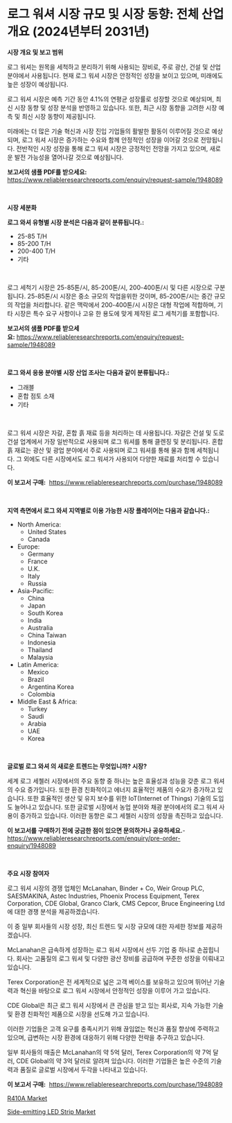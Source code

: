 <p><h1>로그 워셔 시장 규모 및 시장 동향: 전체 산업 개요 (2024년부터 2031년)</h1></p><p><strong>시장 개요 및 보고 범위</strong></p>
<p><p>로그 워셔는 원목을 세척하고 분리하기 위해 사용되는 장비로, 주로 광산, 건설 및 산업 분야에서 사용됩니다. 현재 로그 워셔 시장은 안정적인 성장을 보이고 있으며, 미래에도 높은 성장이 예상됩니다. </p><p>로그 워셔 시장은 예측 기간 동안 4.1%의 연평균 성장률로 성장할 것으로 예상되며, 최신 시장 동향 및 성장 분석을 반영하고 있습니다. 또한, 최근 시장 동향을 고려한 시장 예측 및 최신 시장 동향이 제공됩니다.</p><p>미래에는 더 많은 기술 혁신과 시장 진입 기업들의 활발한 활동이 이루어질 것으로 예상되며, 로그 워셔 시장은 증가하는 수요와 함께 안정적인 성장을 이어갈 것으로 전망됩니다. 전반적인 시장 성장을 통해 로그 워셔 시장은 긍정적인 전망을 가지고 있으며, 새로운 발전 가능성을 열어나갈 것으로 예상됩니다.</p></p>
<p><strong>보고서의 샘플 PDF를 받으세요:</strong> <a href="https://www.reliableresearchreports.com/enquiry/request-sample/1948089">https://www.reliableresearchreports.com/enquiry/request-sample/1948089</a></p>
<p>&nbsp;</p>
<p><strong>시장 세분화</strong></p>
<p><strong>로그 와셔 유형별 시장 분석은 다음과 같이 분류됩니다.:</strong></p>
<p><ul><li>25-85 T/H</li><li>85-200 T/H</li><li>200-400 T/H</li><li>기타</li></ul></p>
<p>&nbsp;</p>
<p><p>로그 세척기 시장은 25-85톤/시, 85-200톤/시, 200-400톤/시 및 다른 시장으로 구분됩니다. 25-85톤/시 시장은 중소 규모의 작업을위한 것이며, 85-200톤/시는 중간 규모의 작업을 처리합니다. 같은 맥락에서 200-400톤/시 시장은 대형 작업에 적합하며, 기타 시장은 특수 요구 사항이나 고유 한 용도에 맞게 제작된 로그 세척기를 포함합니다.</p></p>
<p><strong>보고서의 샘플 PDF를 받으세요:</strong>&nbsp;<a href="https://www.reliableresearchreports.com/enquiry/request-sample/1948089">https://www.reliableresearchreports.com/enquiry/request-sample/1948089</a></p>
<p>&nbsp;</p>
<p><strong> 로그 와셔 응용 분야별 시장 산업 조사는 다음과 같이 분류됩니다.:</strong></p>
<p><ul><li>그래블</li><li>혼합 점토 소재</li><li>기타</li></ul></p>
<p>&nbsp;</p>
<p><p>로그 워셔 시장은 자갈, 혼합 흙 재료 등을 처리하는 데 사용됩니다. 자갈은 건설 및 도로 건설 업계에서 가장 일반적으로 사용되며 로그 워셔를 통해 클렌징 및 분리됩니다. 혼합 흙 재료는 광산 및 광업 분야에서 주로 사용되며 로그 워셔를 통해 물과 함께 세척됩니다. 그 외에도 다른 시장에서도 로그 워셔가 사용되어 다양한 재료를 처리할 수 있습니다.</p></p>
<p><strong>이 보고서 구매:</strong>&nbsp; <a href="https://www.reliableresearchreports.com/purchase/1948089">https://www.reliableresearchreports.com/purchase/1948089</a></p>
<p>&nbsp;</p>
<p><strong>지역 측면에서 로그 와셔 지역별로 이용 가능한 시장 플레이어는 다음과 같습니다.:</strong></p>
<p><ul>
    <li>
        North America:
        <ul>
            <li>United States</li>
            <li>Canada</li>
        </ul>
    </li>
    <li>
        Europe:
        <ul>
            <li>Germany</li>
            <li>France</li>
            <li>U.K.</li>
            <li>Italy</li>
            <li>Russia</li>
        </ul>
    </li>
    <li>
        Asia-Pacific:
        <ul>
            <li>China</li>
            <li>Japan</li>
            <li>South Korea</li>
            <li>India</li>
            <li>Australia</li>
            <li>China Taiwan</li>
            <li>Indonesia</li>
            <li>Thailand</li>
            <li>Malaysia</li>
        </ul>
    </li>
    <li>
        Latin America:
        <ul>
            <li>Mexico</li>
            <li>Brazil</li>
            <li>Argentina Korea</li>
            <li>Colombia</li>
        </ul>
    </li>
    <li>
        Middle East & Africa:
        <ul>
            <li>Turkey</li>
            <li>Saudi</li>
            <li>Arabia</li>
            <li>UAE</li>
            <li>Korea</li>
        </ul>
    </li>
    </ul></p>
<p>&nbsp;</p>
<p><strong>글로벌 로그 와셔 의 새로운 트렌드는 무엇입니까? 시장?</strong></p>
<p><p>세계 로그 세첼러 시장에서의 주요 동향 중 하나는 높은 효율성과 성능을 갖춘 로그 워셔의 수요 증가입니다. 또한 환경 친화적이고 에너지 효율적인 제품의 수요가 증가하고 있습니다. 또한 효율적인 생산 및 유지 보수를 위한 IoT(Internet of Things) 기술의 도입도 늘어나고 있습니다. 또한 글로벌 시장에서 농업 분야와 채광 분야에서의 로그 워셔 사용이 증가하고 있습니다. 이러한 동향은 로그 세첼러 시장의 성장을 촉진하고 있습니다.</p></p>
<p><strong>이 보고서를 구매하기 전에 궁금한 점이 있으면 문의하거나 공유하세요.</strong>- <a href="https://www.reliableresearchreports.com/enquiry/pre-order-enquiry/1948089">https://www.reliableresearchreports.com/enquiry/pre-order-enquiry/1948089</a></p>
<p>&nbsp;</p>
<p><strong>주요 시장 참여자</strong></p>
<p><p>로그 워셔 시장의 경쟁 업체인 McLanahan, Binder + Co, Weir Group PLC, SAESMAKINA, Astec Industries, Phoenix Process Equipment, Terex Corporation, CDE Global, Granco Clark, CMS Cepcor, Bruce Engineering Ltd에 대한 경쟁 분석을 제공하겠습니다. </p><p>이 중 일부 회사들의 시장 성장, 최신 트렌드 및 시장 규모에 대한 자세한 정보를 제공하겠습니다. </p><p>McLanahan은 급속하게 성장하는 로그 워셔 시장에서 선두 기업 중 하나로 손꼽힙니다. 회사는 고품질의 로그 워셔 및 다양한 광산 장비를 공급하며 꾸준한 성장을 이뤄내고 있습니다. </p><p>Terex Corporation은 전 세계적으로 넓은 고객 베이스를 보유하고 있으며 뛰어난 기술력과 혁신을 바탕으로 로그 워셔 시장에서 안정적인 성장을 이루어 가고 있습니다. </p><p>CDE Global은 최근 로그 워셔 시장에서 큰 관심을 받고 있는 회사로, 지속 가능한 기술 및 환경 친화적인 제품으로 시장을 선도해 가고 있습니다. </p><p>이러한 기업들은 고객 요구를 충족시키기 위해 끊임없는 혁신과 품질 향상에 주력하고 있으며, 급변하는 시장 환경에 대응하기 위해 다양한 전략을 추구하고 있습니다. </p><p>일부 회사들의 매출은 McLanahan의 약 5억 달러, Terex Corporation의 약 7억 달러, CDE Global의 약 3억 달러로 알려져 있습니다. 이러한 기업들은 높은 수준의 기술력과 품질로 글로벌 시장에서 두각을 나타내고 있습니다.</p></p>
<p><strong>이 보고서 구매:</strong>&nbsp;&nbsp;<a href="https://www.reliableresearchreports.com/purchase/1948089">https://www.reliableresearchreports.com/purchase/1948089</a></p>
<p><p><a href="https://lydian-appliance-61d.notion.site/R410A-Market-with-the-goal-of-estimating-the-market-size-and-future-growth-potential-of-various-mark-4628336c15de473680b69ed116726bb3">R410A Market</a></p><p><a href="https://github.com/Chiragrp22/Market-Research-Report-List-3/blob/main/side-emitting-led-strip-market.md">Side-emitting LED Strip Market</a></p></p>
